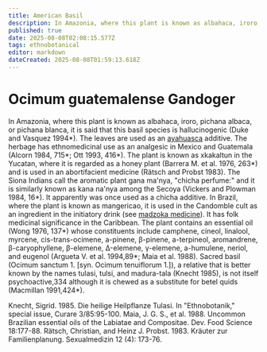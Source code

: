```yaml
---
title: American Basil
description: In Amazonia, where this plant is known as albahaca, iroro, pichana albaca, or pichana blanca, it is said that this basil species is hallucinogenic (Duke and...
published: true
date: 2025-08-08T02:08:15.577Z
tags: ethnobotanical
editor: markdown
dateCreated: 2025-08-08T01:59:13.618Z
---
```


# Ocimum guatemalense Gandoger

In Amazonia, where this plant is known as albahaca, iroro, pichana albaca, or pichana blanca, it is said that this basil species is hallucinogenic (Duke and Vasquez 1994*). The leaves are used as an [ayahuasca](/en/ethnobotanicals/ayahuasca) additive. The herbage has ethnomedicinal use as an analgesic in Mexico and Guatemala (Alcorn 1984, 715*; Ott 1993, 416*). The plant is known as xkakaltun in the Yucatan, where it is regarded as a honey plant (Barrera M. et al. 1976, 263*) and is used in an abortifacient medicine (Rätsch and Probst 1983). The Siona Indians call the aromatic plant gana ma'nya, "chicha perfume:" and it is similarly known as kana na'nya among the Secoya (Vickers and Plowman 1984, 16*). It apparently was once used as a chicha additive. In Brazil, where the plant is known as mangericao, it is used in the Candomble cult as an ingredient in the initiatory drink (see [madzoka medicine](/en/ethnobotanicals/madzoka-medicine)). It has folk medicinal significance in the Caribbean. The plant contains an essential oil (Wong 1976, 137*) whose constituents include camphene, cineol, linalool, myrcene, cis-trans-ocimene, a-pinene, β-pinene, a-terpineol, aromandrene, β-caryophyllene, β-elemene, Δ-elemene, γ-elemene, a-humulene, neriol, and eugenol (Argueta V. et al. 1994,89*; Maia et al. 1988). Sacred basil (Ocimum sanctum 1. [syn. Ocimum tenuiflorum 1.]), a relative that is better known by the names tulasi, tulsi, and madura-tala (Knecht 1985), is not itself psychoactive,334 although it is chewed as a substitute for betel quids (Macmillan 1991,424*).

Knecht, Sigrid. 1985. Die heilige Heilpflanze Tulasi. In "Ethnobotanik," special issue, Curare 3/85:95-100. Maia, J. G. S., et al. 1988. Uncommon Brazilian essential oils of the Labiatae and Compositae. Dev. Food Science 18:177-88. Rätsch, Christian, and Heinz J. Probst. 1983. Kräuter zur Familienplanung. Sexualmedizin 12 (4): 173-76.